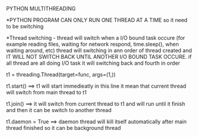 PYTHON MULTITHREADING 

*PYTHON PROGRAM CAN ONLY RUN ONE THREAD AT A TIME so it need to be switching

*Thread switching - thread will switch when a I/O bound task occure (for example reading files, waiting for network respond, 
time.sleep(), when waiting around, etc) thread will switching in ann order of thread created and IT WILL NOT SWITCH BACK UNTIL
ANOTHER I/O BOUND TASK OCCURE. if all thread are all doing I/O task it will switching back and fourth in order

t1 = threading.Thread(target=func, args=(1,))

t1.start() ==> t1 will start immedieatly in this line it mean that current thread will switch from main thread to t1 

t1.join() ==> it will switch from current thread to t1 and will run until it finish and then it can be switch to another thread

t1.daemon = True ==> daemon thread will kill itself automatically after main thread finished so it can be background thread